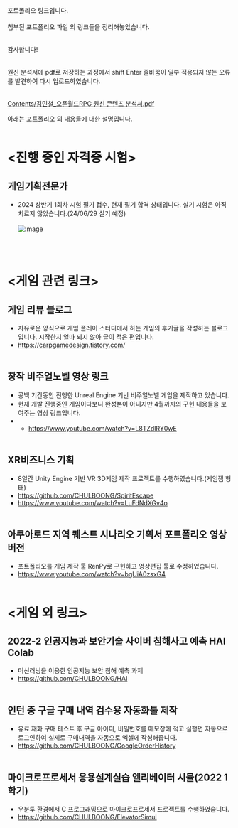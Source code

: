 포트폴리오 링크입니다. <br/><br/>
첨부된 포트폴리오 파일 외 링크들을 정리해놓았습니다. <br/><br/>

감사합니다! <br/><br/>

원신 분석서에 pdf로 저장하는 과정에서 shift Enter 줄바꿈이 일부 적용되지 않는 오류를 발견하여 다시 업로드하였습니다. <br/><br/>

[Contents/김민철_오픈월드RPG 원신 콘텐츠 분석서.pdf](https://github.com/CHULBOONG/GameDesigner/blob/c77345c0083d97ce88ce46f5eacd14699f04ae18/Contents/%EA%B9%80%EB%AF%BC%EC%B2%A0_%EC%98%A4%ED%94%88%EC%9B%94%EB%93%9CRPG%20%EC%9B%90%EC%8B%A0%20%EC%BD%98%ED%85%90%EC%B8%A0%20%EB%B6%84%EC%84%9D%EC%84%9C.pdf)

아래는 포트폴리오 외 내용들에 대한 설명입니다. <br/><br/>



# <진행 중인 자격증 시험>
## 게임기획전문가
- 2024 상반기 1회차 시험 필기 접수, 현재 필기 합격 상태입니다. 실기 시험은 아직 치르지 않았습니다.(24/06/29 실기 예정)<br/><br/>
![image](https://github.com/CHULBOONG/GameDesigner/assets/58451379/236a378c-097b-4a35-9e6a-ac959a67023a)

<br/><br/>

# <게임 관련 링크>
## 게임 리뷰 블로그
- 자유로운 양식으로 게임 플레이 스터디에서 하는 게임의 후기글을 작성하는 블로그입니다. 시작한지 얼마 되지 않아 글이 적은 편입니다.
- https://carpgamedesign.tistory.com/   <br/><br/>


## 창작 비주얼노벨 영상 링크
- 공백 기간동안 진행한 Unreal Engine 기반 비주얼노벨 게임을 제작하고 있습니다.
- 현재 개발 진행중인 게임이다보니 완성본이 아니지만 4월까지의 구현 내용들을 보여주는 영상 링크입니다.
- - https://www.youtube.com/watch?v=L8TZdlRY0wE   <br/><br/>


## XR비즈니스 기획
- 8일간 Unity Engine 기반 VR 3D게임 제작 프로젝트를 수행하였습니다.(게임잼 형태)
- https://github.com/CHULBOONG/SpiritEscape <br/>
- https://www.youtube.com/watch?v=LuFdNdXGv4o <br/><br/>

## 아쿠아로드 지역 퀘스트 시나리오 기획서 포트폴리오 영상 버전
- 포트폴리오를 게임 제작 툴 RenPy로 구현하고 영상편집 툴로 수정하였습니다.
- https://www.youtube.com/watch?v=bgUiA0zsxG4   <br/><br/>

# <게임 외 링크>
## 2022-2 인공지능과 보안기술 사이버 침해사고 예측 HAI Colab
 - 머신러닝을 이용한 인공지능 보안 침해 예측 과제
 - https://github.com/CHULBOONG/HAI   <br/><br/>

 
## 인턴 중 구글 구매 내역 검수용 자동화툴 제작
 - 유료 재화 구매 테스트 후 구글 아이디, 비밀번호를 메모장에 적고 실행면 자동으로 로그인하여 실제로 구매내역을 자동으로 엑셀에 작성해줍니다.
 - https://github.com/CHULBOONG/GoogleOrderHistory   <br/><br/>

 
## 마이크로프로세서 응용설계실습 엘리베이터 시뮬(2022 1학기)
 - 우분투 환경에서 C 프로그래밍으로 마이크로프로세서 프로젝트를 수행하였습니다. 
 - https://github.com/CHULBOONG/ElevatorSimul
